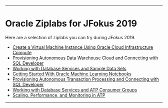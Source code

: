 
----

<!-- img align="center" src="instructions/images/meetupbanner.png" width = "956px" -->

# Oracle Ziplabs for JFokus 2019 #

Here are a selection of ziplabs you can try during JFokus 2019.

+ [Create a Virtual Machine Instance Using Oracle Cloud Infrastructure Compute](https://github.com/oracle/learning-library/blob/master/ziplabs/oci-vm)
+ [Provisioning Autonomous Data Warehouse Cloud and Connecting with SQL Developer](https://github.com/oracle/learning-library/blob/master/ziplabs/adw-provisioning)
+ [Working with Database Services and Sample Data Sets](https://github.com/oracle/learning-library/tree/master/ziplabs/adw-services)
+ [Getting Started With Oracle Machine Learning Notebooks](https://github.com/oracle/learning-library/blob/master/ziplabs/adw-machine-learning)
+ [Provisioning Autonomous Transaction Processing and Connecting with SQL Developer](https://github.com/oracle/learning-library/blob/master/ziplabs/atp-provisioning)
+ [Working with Database Services and ATP Consumer Groups](https://github.com/oracle/learning-library/blob/master/ziplabs/atp-services)
+ [Scaling, Performance, and Monitoring in ATP](https://github.com/oracle/learning-library/blob/master/ziplabs/atp-scaling)


---
